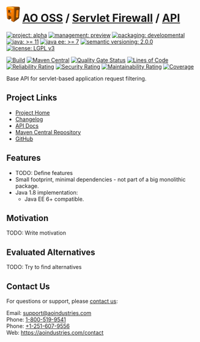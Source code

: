 # [<img src="ao-logo.png" alt="AO Logo" width="35" height="40">](https://github.com/ao-apps) [AO OSS](https://github.com/ao-apps/ao-oss) / [Servlet Firewall](https://github.com/ao-apps/ao-servlet-firewall) / [API](https://github.com/ao-apps/ao-servlet-firewall-api)

[![project: alpha](https://oss.aoapps.com/ao-badges/project-alpha.svg)](https://aoindustries.com/life-cycle#project-alpha)
[![management: preview](https://oss.aoapps.com/ao-badges/management-preview.svg)](https://aoindustries.com/life-cycle#management-preview)
[![packaging: developmental](https://oss.aoapps.com/ao-badges/packaging-developmental.svg)](https://aoindustries.com/life-cycle#packaging-developmental)  
[![java: &gt;= 11](https://oss.aoapps.com/ao-badges/java-11.svg)](https://docs.oracle.com/en/java/javase/11/)
[![java ee: &gt;= 7](https://oss.aoapps.com/ao-badges/javaee-7.svg)](https://docs.oracle.com/javaee/7/)
[![semantic versioning: 2.0.0](https://oss.aoapps.com/ao-badges/semver-2.0.0.svg)](https://semver.org/spec/v2.0.0.html)
[![license: LGPL v3](https://oss.aoapps.com/ao-badges/license-lgpl-3.0.svg)](https://www.gnu.org/licenses/lgpl-3.0)

[![Build](https://github.com/ao-apps/ao-servlet-firewall-api/workflows/Build/badge.svg?branch=master)](https://github.com/ao-apps/ao-servlet-firewall-api/actions?query=workflow%3ABuild)
[![Maven Central](https://maven-badges.herokuapp.com/maven-central/com.aoapps/ao-servlet-firewall-api/badge.svg)](https://maven-badges.herokuapp.com/maven-central/com.aoapps/ao-servlet-firewall-api)
[![Quality Gate Status](https://sonarcloud.io/api/project_badges/measure?branch=master&project=com.aoapps%3Aao-servlet-firewall-api&metric=alert_status)](https://sonarcloud.io/dashboard?branch=master&id=com.aoapps%3Aao-servlet-firewall-api)
[![Lines of Code](https://sonarcloud.io/api/project_badges/measure?branch=master&project=com.aoapps%3Aao-servlet-firewall-api&metric=ncloc)](https://sonarcloud.io/component_measures?branch=master&id=com.aoapps%3Aao-servlet-firewall-api&metric=ncloc)  
[![Reliability Rating](https://sonarcloud.io/api/project_badges/measure?branch=master&project=com.aoapps%3Aao-servlet-firewall-api&metric=reliability_rating)](https://sonarcloud.io/component_measures?branch=master&id=com.aoapps%3Aao-servlet-firewall-api&metric=Reliability)
[![Security Rating](https://sonarcloud.io/api/project_badges/measure?branch=master&project=com.aoapps%3Aao-servlet-firewall-api&metric=security_rating)](https://sonarcloud.io/component_measures?branch=master&id=com.aoapps%3Aao-servlet-firewall-api&metric=Security)
[![Maintainability Rating](https://sonarcloud.io/api/project_badges/measure?branch=master&project=com.aoapps%3Aao-servlet-firewall-api&metric=sqale_rating)](https://sonarcloud.io/component_measures?branch=master&id=com.aoapps%3Aao-servlet-firewall-api&metric=Maintainability)
[![Coverage](https://sonarcloud.io/api/project_badges/measure?branch=master&project=com.aoapps%3Aao-servlet-firewall-api&metric=coverage)](https://sonarcloud.io/component_measures?branch=master&id=com.aoapps%3Aao-servlet-firewall-api&metric=Coverage)

Base API for servlet-based application request filtering.

## Project Links
* [Project Home](https://oss.aoapps.com/servlet-firewall/api/)
* [Changelog](https://oss.aoapps.com/servlet-firewall/api/changelog)
* [API Docs](https://oss.aoapps.com/servlet-firewall/api/apidocs/)
* [Maven Central Repository](https://central.sonatype.com/artifact/com.aoapps/ao-servlet-firewall-api)
* [GitHub](https://github.com/ao-apps/ao-servlet-firewall-api)

## Features
* TODO: Define features
* Small footprint, minimal dependencies - not part of a big monolithic package.
* Java 1.8 implementation:
    * Java EE 6+ compatible.

## Motivation
TODO: Write motivation

## Evaluated Alternatives
TODO: Try to find alternatives

## Contact Us
For questions or support, please [contact us](https://aoindustries.com/contact):

Email: [support@aoindustries.com](mailto:support@aoindustries.com)  
Phone: [1-800-519-9541](tel:1-800-519-9541)  
Phone: [+1-251-607-9556](tel:+1-251-607-9556)  
Web: https://aoindustries.com/contact
